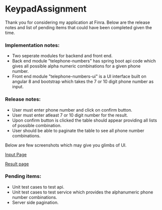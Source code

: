 # KeypadAssignment

Thank you for considering my application at Finra. Below are the release notes and list of pending items that could have been completed given the time. 

### Implementation notes:

- Two seperate modules for backend and front end. 
- Back end module "telephone-numbers" has spring boot api code which gives all possible alpha numeric combinations for a given phone number.
- Front end module "telephone-numbers-ui" is a UI interface built on angular 8 and bootstrap which takes the 7 or 10 digit phone number as input. 

### Release notes:

- User must enter phone number and click on confirm button.
- User must enter atleast 7 or 10 digit number for the result. 
- Upon confirm button is clicked the table should appear providing all lists of possible combination. 
- User should be able to paginate the table to see all phone number combinations. 

Below are few screenshots which may give you glimbs of UI. 

[Input Page](https://github.com/sumitjaju/KeypadAssignment/blob/master/Finra_2.png) 

[Result page](https://github.com/sumitjaju/KeypadAssignment/blob/master/Finra_1.png)


### Pending items:

- Unit test cases to test api. 
- Unit test cases to test service which provides the alphanumeric phone number combinations. 
- Server side pagination. 


